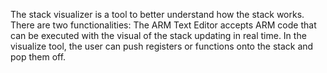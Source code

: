 The stack visualizer is a tool to better understand how the stack works.  There are two functionalities: The ARM Text Editor accepts ARM code that can be executed with the visual of the stack updating in real time.  In the visualize tool, the user can push registers or functions onto the stack and pop them off.
